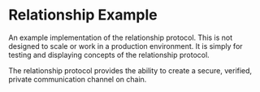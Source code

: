 # Relationship Example

An example implementation of the relationship protocol. This is not designed to scale or work in a production environment. It is simply for testing and displaying concepts of the relationship protocol.

The relationship protocol provides the ability to create a secure, verified, private communication channel on chain.
